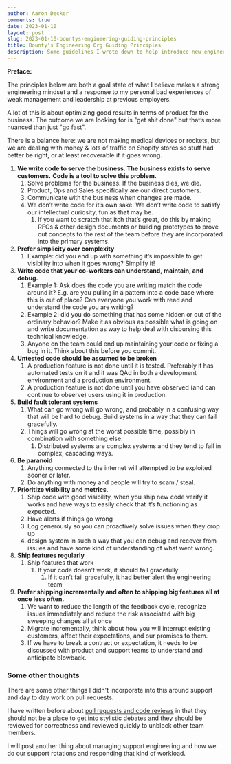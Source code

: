 ```yaml
---
author: Aaron Decker
comments: true
date: 2023-01-10
layout: post
slug: 2023-01-10-bountys-engineering-guiding-principles
title: Bounty's Engineering Org Guiding Principles
description: Some guidelines I wrote down to help introduce new engineers to how I want the Bounty team to operate and ship code for the business.
---
```


**Preface:**

The principles below are both a goal state of what I believe makes a strong engineering mindset and a response to my personal bad experiences of weak management and leadership at previous employers.

A lot of this is about optimizing good results in terms of product for the business. The outcome we are looking for is "get shit done" but that’s more nuanced than just "go fast". 

There is a balance here: we are not making medical devices or rockets, but we are dealing with money & lots of traffic on Shopify stores so stuff had better be right, or at least recoverable if it goes wrong. 

1. **We write code to serve the business. The business exists to serve customers.** **Code is a tool to solve this problem.**
    1. Solve problems for the business. If the business dies, we die. 
    2. Product, Ops and Sales specifically are our direct customers.
    3. Communicate with the business when changes are made.
    4. We don’t write code for it’s own sake. We don’t write code to satisfy our intellectual curiosity, fun as that may be. 
        1. If you want to scratch that itch that’s great, do this by making RFCs & other design documents or building prototypes to prove out concepts to the rest of the team before they are incorporated into the primary systems. 
2. **Prefer simplicity over complexity**
    1. Example: did you end up with something it’s impossible to get visibility into when it goes wrong? Simplify it!
3. **Write code that your co-workers can understand, maintain, and debug.**
    1. Example 1: Ask does the code you are writing match the code around it? E.g. are you pulling in a pattern into a code base where this is out of place? Can everyone you work with read and understand the code you are writing? 
    2. Example 2: did you do something that has some hidden or out of the ordinary behavior? Make it as obvious as possible what is going on and write documentation as way to help deal with disbursing this technical knowledge.
    3. Anyone on the team could end up maintaining your code or fixing a bug in it. Think about this before you commit. 
4. **Untested code should be assumed to be broken**
    1. A production feature is not done until it is tested. Preferably it has automated tests on it and it was QAd in both a development environment and a production environment. 
    2. A production feature is not done until you have observed (and can continue to observe) users using it in production. 
5. **Build fault tolerant systems**
    1. What can go wrong will go wrong, and probably in a confusing way that will be hard to debug. Build systems in a way that they can fail gracefully. 
    2. Things will go wrong at the worst possible time, possibly in combination with something else. 
        1. Distributed systems are complex systems and they tend to fail in complex, cascading ways.
6. **Be paranoid**
    1. Anything connected to the internet will attempted to be exploited sooner or later.
    2. Do anything with money and people will try to scam / steal.
7. **Prioritize visibility and metrics**. 
    1. Ship code with good visibility, when you ship new code verify it works and have ways to easily check that it’s functioning as expected.
    2. Have alerts if things go wrong
    3. Log generously so you can proactively solve issues when they crop up
    4. design system in such a way that you can debug and recover from issues and have some kind of understanding of what went wrong.
8. **Ship features regularly**
    1. Ship features that work
        1. If your code doesn’t work, it should fail gracefully
            1. If it can’t fail gracefully, it had better alert the engineering team
9. **Prefer shipping incrementally and often to shipping big features all at once less often.**
    1. We want to reduce the length of the feedback cycle, recognize issues immediately and reduce the risk associated with big sweeping changes all at once
    2. Migrate incrementally, think about how you will interrupt existing customers, affect their expectations, and our promises to them.
    3. If we have to break a contract or expectation, it needs to be discussed with product and support teams to understand and anticipate blowback.


### Some other thoughts

There are some other things I didn't incorporate into this around support and day to day work on pull requests. 

I have written before about [pull requests and code reviews](https://www.ard.ninja/blog/2021-06-14-doing-a-good-code-review-should-be-simple/) in that they should not be a place to get into stylistic debates and they should be reviewed for correctness and reviewed quickly to unblock other team members. 

I will post another thing about managing support engineering and how we do our support rotations and responding that kind of workload. 
